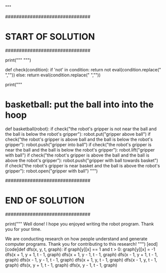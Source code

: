 

"""

###############################
# START OF SOLUTION
###############################

print("""
""")

def check(condition):
    if 'not' in condition:
        return not eval(condition.replace(" ",""))
    else:
        return eval(condition.replace(" ",""))

print("""
# basketball: put the ball into into the hoop
def basketball(robot):
    if check("the robot's gripper is not near the ball and the ball is below the robot's gripper"):
        robot.put("gripper above ball")
    if check("the robot's gripper is above ball and the ball is below the robot's gripper"):
        robot.push("gripper into ball")
    if check("the robot's gripper is near the ball and the ball is below the robot's gripper"):
        robot.lift("gripper with ball")
    if check("the robot's gripper is above the ball and the ball is above the robot's gripper"):
        robot.push("gripper with ball towards basket")
    if check("the robot's gripper is near basket and the ball is above the robot's gripper"):
        robot.open("gripper with ball")
""")





###############################
# END OF SOLUTION
###############################

print("""
Well done! I hope you enjoyed writing the robot program.  Thank you for your time.

We are conducting research on how people understand and generate computer programs.  Thank you for contributing to this research!
""")
[eod] [code]def dfs(x, y, t, graph):
    if graph[y][x] == 1 and t > 0:
        graph[y][x] = -1
        dfs(x + 1, y + 1, t - 1, graph)
        dfs(x + 1, y - 1, t - 1, graph)
        dfs(x - 1, y + 1, t - 1, graph)
        dfs(x - 1, y - 1, t - 1, graph)
        dfs(x + 1, y, t - 1, graph)
        dfs(x - 1, y, t - 1, graph)
        dfs(x, y + 1, t - 1, graph)
        dfs(x, y - 1, t - 1, graph)